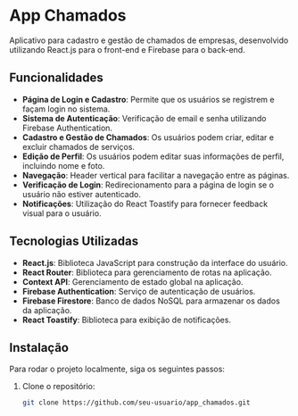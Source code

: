 # App Chamados

Aplicativo para cadastro e gestão de chamados de empresas, desenvolvido utilizando React.js para o front-end e Firebase para o back-end.

## Funcionalidades

- **Página de Login e Cadastro**: Permite que os usuários se registrem e façam login no sistema.
- **Sistema de Autenticação**: Verificação de email e senha utilizando Firebase Authentication.
- **Cadastro e Gestão de Chamados**: Os usuários podem criar, editar e excluir chamados de serviços.
- **Edição de Perfil**: Os usuários podem editar suas informações de perfil, incluindo nome e foto.
- **Navegação**: Header vertical para facilitar a navegação entre as páginas.
- **Verificação de Login**: Redirecionamento para a página de login se o usuário não estiver autenticado.
- **Notificações**: Utilização do React Toastify para fornecer feedback visual para o usuário.

## Tecnologias Utilizadas

- **React.js**: Biblioteca JavaScript para construção da interface do usuário.
- **React Router**: Biblioteca para gerenciamento de rotas na aplicação.
- **Context API**: Gerenciamento de estado global na aplicação.
- **Firebase Authentication**: Serviço de autenticação de usuários.
- **Firebase Firestore**: Banco de dados NoSQL para armazenar os dados da aplicação.
- **React Toastify**: Biblioteca para exibição de notificações.

## Instalação

Para rodar o projeto localmente, siga os seguintes passos:

1. Clone o repositório:

   ```bash
   git clone https://github.com/seu-usuario/app_chamados.git
